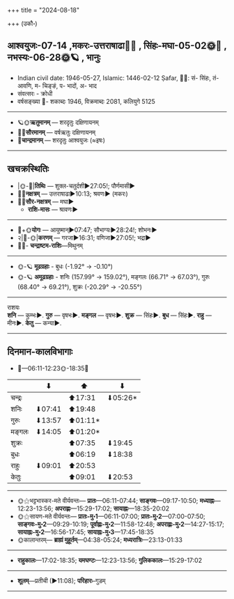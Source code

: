 +++
title = "2024-08-18"

+++
(उकौ॰)
## आश्वयुजः-07-14  ,मकरः-उत्तराषाढा🌛🌌  ,  सिंहः-मघा-05-02🌞🌌  ,  नभस्यः-06-28🌞🪐  , भानुः
- Indian civil date: 1946-05-27, Islamic: 1446-02-12 Ṣafar, 🌌🌞: सं- सिंहः, तं- आवणि, म- चिङ्ङं, प- भादों, अ- भाद
- संवत्सरः - क्रोधी
- वर्षसङ्ख्या 🌛- शकाब्दः 1946, विक्रमाब्दः 2081, कलियुगे 5125
___________________
- 🪐🌞**ऋतुमानम्** — शरदृतुः दक्षिणायनम्
- 🌌🌞**सौरमानम्** — वर्षऋतुः दक्षिणायनम्
- 🌛**चान्द्रमानम्** — शरदृतुः आश्वयुजः (≈इषः)
___________________


## खचक्रस्थितिः
- |🌞-🌛|**तिथिः** — शुक्ल-चतुर्दशी►27:05!; पौर्णमासी►  
- 🌌🌛**नक्षत्रम्** — उत्तराषाढा►10:13; श्रवणः► (मकरः)  
- 🌌🌞**सौर-नक्षत्रम्** — मघा►  
  - **राशि-मासः** — श्रावणः► 
___________________
- 🌛+🌞**योगः** — आयुष्मान्►07:47; सौभाग्यः►28:24!; शोभनः►  
- २|🌛-🌞|**करणम्** — गरजा►16:31; वणिजा►27:05!; भद्रा►  
- 🌌🌛- **चन्द्राष्टम-राशिः**—मिथुनम्  
___________________
- 🌞-🪐 **मूढग्रहाः** - बुधः (-1.92° → -0.10°)
- 🌞-🪐 **अमूढग्रहाः** - शनिः (157.99° → 159.02°), मङ्गलः (66.71° → 67.03°), गुरुः (68.40° → 69.21°), शुक्रः (-20.29° → -20.55°)
___________________
राशयः  
**शनि** — कुम्भः►. **गुरु** — वृषभः►. **मङ्गल** — वृषभः►. **शुक्र** — सिंहः►. **बुध** — सिंहः►. **राहु** — मीनः►. **केतु** — कन्या►. 
___________________


## दिनमान-कालविभागाः
- 🌅—06:11-12:23🌞-18:35🌇  

|      |⬇     |⬆     |⬇     |
|------|-----|-----|------|
|चन्द्रः|     |⬆17:31 |⬇05:26*|
|शनिः   |⬇07:41 |⬆19:48 |     |
|गुरुः  |⬇13:57 |⬆01:11*|     |
|मङ्गलः |⬇14:05 |⬆01:20*|     |
|शुक्रः |     |⬆07:35 |⬇19:45 |
|बुधः   |     |⬆06:19 |⬇18:38 |
|राहुः  |⬇09:01 |⬆20:53 |     |
|केतुः  |     |⬆09:01 |⬇20:53 |
___________________
- 🌞⚝भट्टभास्कर-मते वीर्यवन्तः— **प्रातः**—06:11-07:44; **साङ्गवः**—09:17-10:50; **मध्याह्नः**—12:23-13:56; **अपराह्णः**—15:29-17:02; **सायाह्नः**—18:35-20:02  
- 🌞⚝सायण-मते वीर्यवन्तः— **प्रातः-मु॰1**—06:11-07:00; **प्रातः-मु॰2**—07:00-07:50; **साङ्गवः-मु॰2**—09:29-10:19; **पूर्वाह्णः-मु॰2**—11:58-12:48; **अपराह्णः-मु॰2**—14:27-15:17; **सायाह्नः-मु॰2**—16:56-17:45; **सायाह्नः-मु॰3**—17:45-18:35  
- 🌞कालान्तरम्— **ब्राह्मं मुहूर्तम्**—04:38-05:24; **मध्यरात्रिः**—23:13-01:33  
___________________
- **राहुकालः**—17:02-18:35; **यमघण्टः**—12:23-13:56; **गुलिककालः**—15:29-17:02  
___________________
- **शूलम्**—प्रतीची (►11:08); **परिहारः**–गुडम्  
___________________
